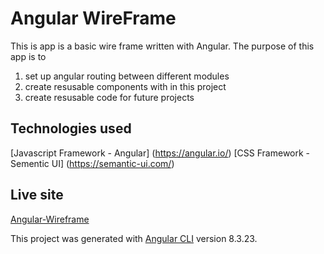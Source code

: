 # Angular WireFrame
This is app is a basic wire frame written with Angular.
The purpose of this app is to
1) set up angular routing between different modules
2) create resusable components with in this project
3) create resusable code for future projects

## Technologies used
[Javascript Framework - Angular] (https://angular.io/)
[CSS Framework - Sementic UI] (https://semantic-ui.com/)

## Live site
[Angular-Wireframe](https://angular-wireframe.now.sh/)

This project was generated with [Angular CLI](https://github.com/angular/angular-cli) version 8.3.23.
